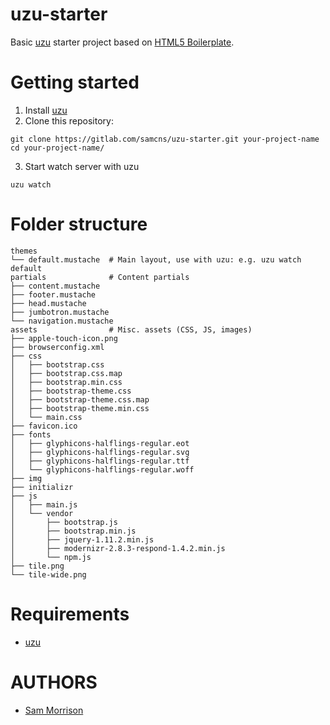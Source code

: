 uzu-starter
===========

Basic [uzu](https://gitlab.com/samcns/uzu) starter project based on [HTML5 Boilerplate](https://html5boilerplate.com/).

Getting started
===============

1. Install [uzu](https://gitlab.com/samcns/uzu)
2. Clone this repository:
```
git clone https://gitlab.com/samcns/uzu-starter.git your-project-name
cd your-project-name/
```
3. Start watch server with uzu
```
uzu watch
```

Folder structure
================

```
themes
└── default.mustache  # Main layout, use with uzu: e.g. uzu watch default
partials              # Content partials
├── content.mustache
├── footer.mustache
├── head.mustache
├── jumbotron.mustache
└── navigation.mustache
assets                # Misc. assets (CSS, JS, images)
├── apple-touch-icon.png
├── browserconfig.xml
├── css
│   ├── bootstrap.css
│   ├── bootstrap.css.map
│   ├── bootstrap.min.css
│   ├── bootstrap-theme.css
│   ├── bootstrap-theme.css.map
│   ├── bootstrap-theme.min.css
│   └── main.css
├── favicon.ico
├── fonts
│   ├── glyphicons-halflings-regular.eot
│   ├── glyphicons-halflings-regular.svg
│   ├── glyphicons-halflings-regular.ttf
│   └── glyphicons-halflings-regular.woff
├── img
├── initializr
├── js
│   ├── main.js
│   └── vendor
│       ├── bootstrap.js
│       ├── bootstrap.min.js
│       ├── jquery-1.11.2.min.js
│       ├── modernizr-2.8.3-respond-1.4.2.min.js
│       └── npm.js
├── tile.png
└── tile-wide.png
```

Requirements
============

* [uzu](https://gitlab.com/samcns/uzu)

AUTHORS
=======

* [Sam Morrison](@samcns)
